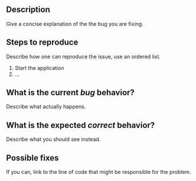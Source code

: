 <!---
Before opening a new bug issue, make sure to search for other bug issues and verify the one you're about to submit isn't a duplicate.
--->

## Description
Give a concise explanation of the the bug you are fixing.

## Steps to reproduce
Describe how one can reproduce the issue, use an ordered list.
1. Start the application
1. ...

## What is the current *bug* behavior?
Describe what actually happens.

## What is the expected *correct* behavior?
Describe what you should see instead.

## Possible fixes
If you can, link to the line of code that might be responsible for the problem.